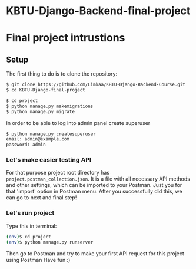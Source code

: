 # KBTU-Django-Backend-final-project

# Final project intrustions

## Setup

The first thing to do is to clone the repository:

```sh
$ git clone https://github.com/Limkaa/KBTU-Django-Backend-Course.git
$ cd KBTU-Django-final-project
```

```sh
$ cd project
$ python manage.py makemigrations
$ python manage.py migrate
```

In order to be able to log into admin panel create superuser

```sh
$ python manage.py createsuperuser
email: admin@example.com
password: admin
```

### Let's make easier testing API

For that purpose project root directory has `project.postman_collection.json`.
It is a file with all necessary API methods and other settings, which can be imported to your Postman. Just you for that 'import' option in Postman menu. After you successfully did this, we can go to next and final step!

### Let's run project

Type this in terminal:

```sh
(env)$ cd project
(env)$ python manage.py runserver
```

Then go to Postman and try to make your first API request for this project using Postman
Have fun :)
